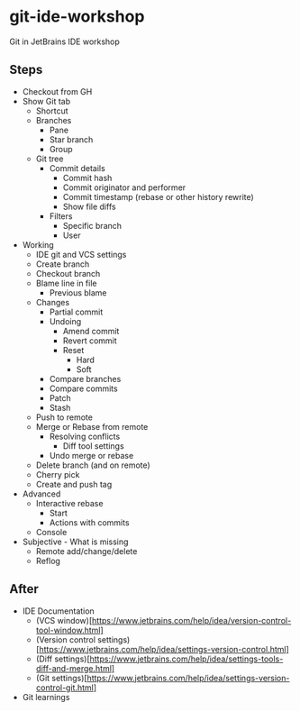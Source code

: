 # git-ide-workshop

Git in JetBrains IDE workshop

## Steps
* Checkout from GH
* Show Git tab
  * Shortcut
  * Branches
    * Pane
    * Star branch
    * Group
  * Git tree
    * Commit details
      * Commit hash 
      * Commit originator and performer
      * Commit timestamp (rebase or other history rewrite) 
      * Show file diffs
    * Filters
      * Specific branch
      * User
* Working
  * IDE git and VCS settings
  * Create branch
  * Checkout branch
  * Blame line in file
    * Previous blame
  * Changes
    * Partial commit
    * Undoing
      * Amend commit
      * Revert commit
      * Reset
        * Hard
        * Soft
    * Compare branches
    * Compare commits
    * Patch
    * Stash
  * Push to remote
  * Merge or Rebase from remote
    * Resolving conflicts
      * Diff tool settings
    * Undo merge or rebase
  * Delete branch (and on remote)
  * Cherry pick
  * Create and push tag
* Advanced
  * Interactive rebase
    * Start
    * Actions with commits
  * Console
* Subjective - What is missing
  * Remote add/change/delete
  * Reflog

## After
  * IDE Documentation
    * (VCS window)[https://www.jetbrains.com/help/idea/version-control-tool-window.html]
    * (Version control settings)[https://www.jetbrains.com/help/idea/settings-version-control.html]
    * (Diff settings)[https://www.jetbrains.com/help/idea/settings-tools-diff-and-merge.html]
    * (Git settings)[https://www.jetbrains.com/help/idea/settings-version-control-git.html]
  * Git learnings